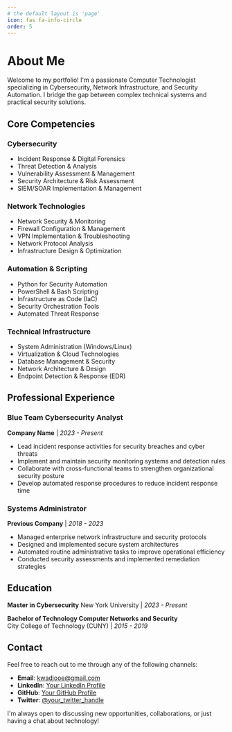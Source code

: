 ```yaml
---
# the default layout is 'page'
icon: fas fa-info-circle
order: 5
---
```


# About Me

Welcome to my portfolio! I'm a passionate Computer Technologist specializing in Cybersecurity, Network Infrastructure, and Security Automation. I bridge the gap between complex technical systems and practical security solutions.

## Core Competencies

### Cybersecurity
- Incident Response & Digital Forensics
- Threat Detection & Analysis
- Vulnerability Assessment & Management
- Security Architecture & Risk Assessment
- SIEM/SOAR Implementation & Management

### Network Technologies
- Network Security & Monitoring
- Firewall Configuration & Management
- VPN Implementation & Troubleshooting
- Network Protocol Analysis
- Infrastructure Design & Optimization

### Automation & Scripting
- Python for Security Automation
- PowerShell & Bash Scripting
- Infrastructure as Code (IaC)
- Security Orchestration Tools
- Automated Threat Response

### Technical Infrastructure
- System Administration (Windows/Linux)
- Virtualization & Cloud Technologies
- Database Management & Security
- Network Architecture & Design
- Endpoint Detection & Response (EDR)

## Professional Experience

### Blue Team Cybersecurity Analyst
**Company Name** | *2023 - Present*
- Lead incident response activities for security breaches and cyber threats
- Implement and maintain security monitoring systems and detection rules
- Collaborate with cross-functional teams to strengthen organizational security posture
- Develop automated response procedures to reduce incident response time

### Systems Administrator
**Previous Company** | *2018 - 2023*
- Managed enterprise network infrastructure and security protocols
- Designed and implemented secure system architectures
- Automated routine administrative tasks to improve operational efficiency
- Conducted security assessments and implemented remediation strategies

## Education

**Master in Cybersecurity**
New York University | *2023 - Present* 

**Bachelor of Technology Computer Networks and Security**  
City College of Technology (CUNY) | *2015 - 2019*

## Contact

Feel free to reach out to me through any of the following channels:

- **Email**: kwadjooe@gmail.com
- **LinkedIn**: [Your LinkedIn Profile](https://www.linkedin.com/in/yourprofile)
- **GitHub**: [Your GitHub Profile](https://github.com/kwadjooe)
- **Twitter**: [@your_twitter_handle](https://twitter.com/your_twitter_handle)

I'm always open to discussing new opportunities, collaborations, or just having a chat about technology!